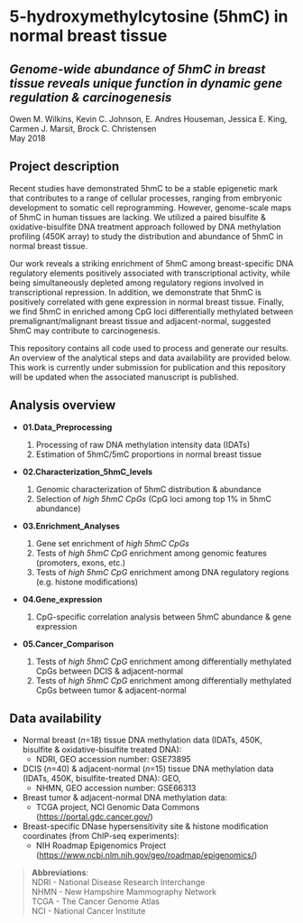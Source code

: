 # 5-hydroxymethylcytosine (5hmC) in normal breast tissue

## *Genome-wide abundance of 5hmC in breast tissue reveals unique function in dynamic gene regulation & carcinogenesis*

Owen M. Wilkins, Kevin C. Johnson, E. Andres Houseman, Jessica E. King, Carmen J. Marsit, Brock C. Christensen <br />
May 2018

## Project description

Recent studies have demonstrated 5hmC to be a stable epigenetic mark that contributes to a range of cellular processes, ranging from embryonic development to somatic cell reprogramming. However, genome-scale maps of 5hmC in human tissues are lacking. We utilized a paired bisulfite & oxidative-bisulfite DNA treatment approach followed by DNA methylation profiling (450K array) to study the distribution and abundance of 5hmC in normal breast tissue.

Our work reveals a striking enrichment of 5hmC among breast-specific DNA regulatory elements positively associated with transcriptional activity, while being simultaneously depleted among regulatory regions involved in transcriptional repression. In addition, we demonstrate that 5hmC is positively correlated with gene expression in normal breast tissue. Finally, we find 5hmC in enriched among CpG loci differentially methylated between premalignant/malignant breast tissue and adjacent-normal, suggested 5hmC may contribute to carcinogenesis.

This repository contains all code used to process and generate our results. An overview of the analytical steps and data availability are provided below. This work is currently under submission for publication and this repository will be updated when the associated manuscript is published. 

## Analysis overview

* **01.Data_Preprocessing**
    1. Processing of raw DNA methylation intensity data (IDATs)
    2. Estimation of 5hmC/5mC proportions in normal breast tissue

* **02.Characterization_5hmC_levels**
    1. Genomic characterization of 5hmC distribution & abundance
    2. Selection of *high 5hmC CpGs* (CpG loci among top 1% in 5hmC abundance)

* **03.Enrichment_Analyses**
    1. Gene set enrichment of *high 5hmC CpGs*
    2. Tests of *high 5hmC CpG* enrichment among genomic features (promoters, exons, etc.)
    3. Tests of *high 5hmC CpG* enrichment among DNA regulatory regions (e.g. histone modifications)

* **04.Gene_expression**
    1. CpG-specific correlation analysis between 5hmC abundance & gene expression

* **05.Cancer_Comparison**
    1. Tests of *high 5hmC CpG* enrichment among differentially methylated CpGs between DCIS & adjacent-normal
    2. Tests of *high 5hmC CpG* enrichment among differentially methylated CpGs between tumor & adjacent-normal

## Data availability

* Normal breast (*n*=18) tissue DNA methylation data (IDATs, 450K, bisulfite & oxidative-bisulfite treated DNA):
    - NDRI, GEO accession number: GSE73895
* DCIS (*n*=40) & adjacent-normal (*n*=15) tissue DNA methylation data (IDATs, 450K, bisulfite-treated DNA): GEO,
    - NHMN, GEO accession number: GSE66313
* Breast tumor & adjacent-normal DNA methylation data:
    - TCGA project, NCI Genomic Data Commons (https://portal.gdc.cancer.gov/)
* Breast-specific DNase hypersensitivity site & histone modification coordinates (from ChIP-seq experiments):
    - NIH Roadmap Epigenomics Project (https://www.ncbi.nlm.nih.gov/geo/roadmap/epigenomics/)

> **Abbreviations**:  <br />
> NDRI - National Disease Research Interchange <br />
> NHMN - New Hampshire Mammography Network <br />
> TCGA - The Cancer Genome Atlas <br />
> NCI - National Cancer Institute <br />
